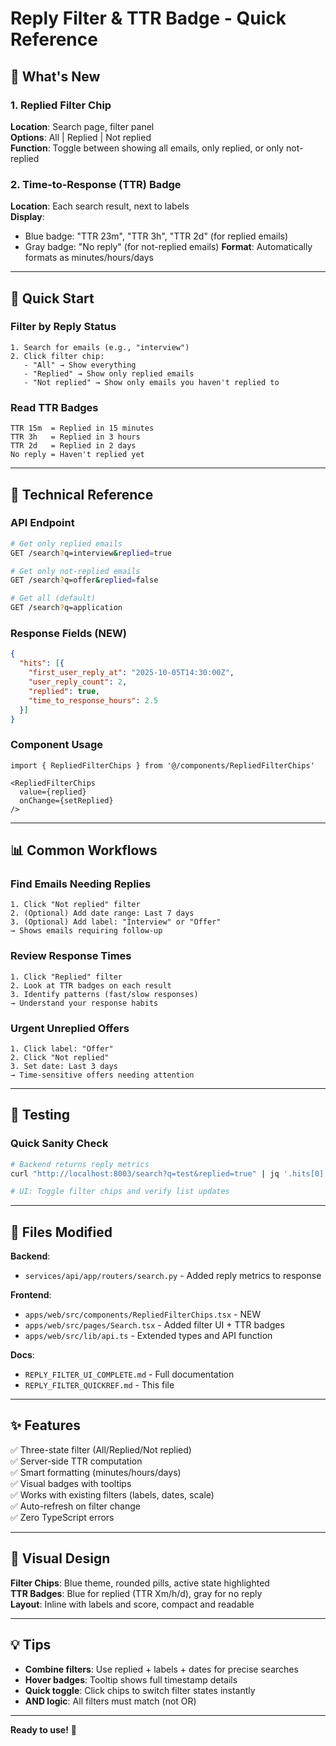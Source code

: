 # Reply Filter & TTR Badge - Quick Reference

## 🎯 What's New

### 1. Replied Filter Chip
**Location**: Search page, filter panel  
**Options**: All | Replied | Not replied  
**Function**: Toggle between showing all emails, only replied, or only not-replied

### 2. Time-to-Response (TTR) Badge
**Location**: Each search result, next to labels  
**Display**: 
- Blue badge: "TTR 23m", "TTR 3h", "TTR 2d" (for replied emails)
- Gray badge: "No reply" (for not-replied emails)
**Format**: Automatically formats as minutes/hours/days

---

## 🚀 Quick Start

### Filter by Reply Status
```
1. Search for emails (e.g., "interview")
2. Click filter chip:
   - "All" → Show everything
   - "Replied" → Show only replied emails
   - "Not replied" → Show only emails you haven't replied to
```

### Read TTR Badges
```
TTR 15m  = Replied in 15 minutes
TTR 3h   = Replied in 3 hours
TTR 2d   = Replied in 2 days
No reply = Haven't replied yet
```

---

## 🔧 Technical Reference

### API Endpoint
```bash
# Get only replied emails
GET /search?q=interview&replied=true

# Get only not-replied emails
GET /search?q=offer&replied=false

# Get all (default)
GET /search?q=application
```

### Response Fields (NEW)
```json
{
  "hits": [{
    "first_user_reply_at": "2025-10-05T14:30:00Z",
    "user_reply_count": 2,
    "replied": true,
    "time_to_response_hours": 2.5
  }]
}
```

### Component Usage
```tsx
import { RepliedFilterChips } from '@/components/RepliedFilterChips'

<RepliedFilterChips 
  value={replied} 
  onChange={setReplied} 
/>
```

---

## 📊 Common Workflows

### Find Emails Needing Replies
```
1. Click "Not replied" filter
2. (Optional) Add date range: Last 7 days
3. (Optional) Add label: "Interview" or "Offer"
→ Shows emails requiring follow-up
```

### Review Response Times
```
1. Click "Replied" filter
2. Look at TTR badges on each result
3. Identify patterns (fast/slow responses)
→ Understand your response habits
```

### Urgent Unreplied Offers
```
1. Click label: "Offer"
2. Click "Not replied"
3. Set date: Last 3 days
→ Time-sensitive offers needing attention
```

---

## 🧪 Testing

### Quick Sanity Check
```bash
# Backend returns reply metrics
curl "http://localhost:8003/search?q=test&replied=true" | jq '.hits[0] | {replied, time_to_response_hours}'

# UI: Toggle filter chips and verify list updates
```

---

## 📁 Files Modified

**Backend**:
- `services/api/app/routers/search.py` - Added reply metrics to response

**Frontend**:
- `apps/web/src/components/RepliedFilterChips.tsx` - NEW
- `apps/web/src/pages/Search.tsx` - Added filter UI + TTR badges
- `apps/web/src/lib/api.ts` - Extended types and API function

**Docs**:
- `REPLY_FILTER_UI_COMPLETE.md` - Full documentation
- `REPLY_FILTER_QUICKREF.md` - This file

---

## ✨ Features

✅ Three-state filter (All/Replied/Not replied)  
✅ Server-side TTR computation  
✅ Smart formatting (minutes/hours/days)  
✅ Visual badges with tooltips  
✅ Works with existing filters (labels, dates, scale)  
✅ Auto-refresh on filter change  
✅ Zero TypeScript errors

---

## 🎨 Visual Design

**Filter Chips**: Blue theme, rounded pills, active state highlighted  
**TTR Badges**: Blue for replied (TTR Xm/h/d), gray for no reply  
**Layout**: Inline with labels and score, compact and readable

---

## 💡 Tips

- **Combine filters**: Use replied + labels + dates for precise searches
- **Hover badges**: Tooltip shows full timestamp details
- **Quick toggle**: Click chips to switch filter states instantly
- **AND logic**: All filters must match (not OR)

---

**Ready to use!** 🚀
